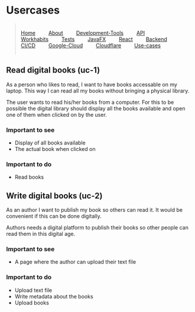 # Usercases

>&#8203;    
>[Home](../../README.md)&nbsp;&nbsp;&nbsp;&nbsp;&nbsp;&nbsp;&nbsp;&nbsp; 
[About](../../docs/README.md)&nbsp;&nbsp;&nbsp;&nbsp;&nbsp;&nbsp;&nbsp;&nbsp;
[Development-Tools](../../docs/release3/development-tools.md)&nbsp;&nbsp;&nbsp;&nbsp;&nbsp;&nbsp;&nbsp;&nbsp;
[API](../../docs/release3/api-calls.md)&nbsp;&nbsp;&nbsp;&nbsp;&nbsp;&nbsp;&nbsp;&nbsp;
[Workhabits](../../docs/release3/workflow.md)&nbsp;&nbsp;&nbsp;&nbsp;&nbsp;&nbsp;&nbsp;&nbsp;
[Tests](../../docs/release3/tests.md)&nbsp;&nbsp;&nbsp;&nbsp;&nbsp;&nbsp;&nbsp;&nbsp;
[JavaFX](../../client/diglib-javafx/README.md)&nbsp;&nbsp;&nbsp;&nbsp;&nbsp;&nbsp;&nbsp;&nbsp;
[React](../../client/diglib-react/README.md)&nbsp;&nbsp;&nbsp;&nbsp;&nbsp;&nbsp;&nbsp;&nbsp;
[Backend](../../backend/README.md)&nbsp;&nbsp;&nbsp;&nbsp;&nbsp;&nbsp;&nbsp;&nbsp;
[CI/CD](../../docs/release3/gitlab-ci.md)&nbsp;&nbsp;&nbsp;&nbsp;&nbsp;&nbsp;&nbsp;&nbsp;
[Google-Cloud](../../docs/release3/gcloud-setup.md)&nbsp;&nbsp;&nbsp;&nbsp;&nbsp;&nbsp;&nbsp;&nbsp;
[Cloudflare](../../docs/release3/cloudflare-setup.md)&nbsp;&nbsp;&nbsp;&nbsp;&nbsp;&nbsp;&nbsp;&nbsp;
[Use-cases](../../docs/release3/usercase.md)&nbsp;&nbsp;&nbsp;&nbsp;&nbsp;&nbsp;&nbsp;&nbsp;     
>&#8203;    

## Read digital books (uc-1)

As a person who likes to read, I want to have books accessable on my laptop. This way I can read all my books without bringing a physical library.

The user wants to read his/her books from a computer. For this to be possible the digital library should display all the books available and open one of them when clicked on by the user.

### Important to see

- Display of all books available
- The actual book when clicked on

### Important to do

- Read books

## Write digital books (uc-2)

As an author I want to publish my book so others can read it. It would be convenient if this can be done digitally.

Authors needs a digital platform to publish their books so other people can read them in this digital age.

### Important to see

- A page where the author can upload their text file

### Important to do

- Upload text file
- Write metadata about the books
- Upload books
